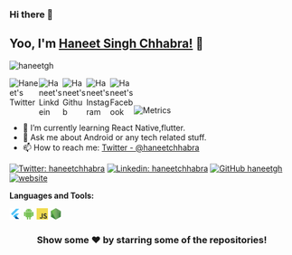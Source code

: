 ### Hi there 👋
## Yoo, I'm [Haneet Singh Chhabra!](https://Haneetgh.github.io/) 👋

<p align="left"> <img src="https://komarev.com/ghpvc/?username=haneetgh&label=Views&color=blue&style=plastic" alt="haneetgh" /> </p>

<a href="https://twitter.com/haneetchhabra">
  <img align="left" alt="Haneet's Twitter" width="52px" src="https://logotyp.us/file/twitter.svg" />
</a>
<a href="https://linkedin.com/in/haneetchhabra">
  <img align="left" alt="Haneet's Linkdein" width="42px" src="https://content.linkedin.com/content/dam/me/business/en-us/amp/brand-site/v2/bg/LI-Bug.svg.original.svg" />
</a>
<a href="https://github.com/haneetgh">
  <img align="left" alt="Haneet's Github" width="42px" src="https://github.githubassets.com/images/modules/logos_page/Octocat.png" />
</a>
</a>
<a href="https://instagram.com/haneetsinghchhabra/">
  <img align="left" alt="Haneet's Instagram" width="42px" src="https://logotyp.us/file/instagram.svg" />
</a>
<a href="https://www.facebook.com/haneetsinghchhabra/">
  <img align="left" alt="Haneet's Facebook" width="42px" src="https://logotyp.us/file/facebook.svg" />
</a>

<br/>
<br/>

![Metrics](https://metrics.lecoq.io/Haneetgh)
<!--
- 🔭 I’m currently working on [Frontier](https://frontier.xyz/).
- 🌱 I’m currently learning Golang, Rust.
- 👯 I’m looking to collaborate on [Frontier](https://frontier.xyz/). -->
- 🌱 I’m currently learning React Native,flutter.
- 💬 Ask me about Android or any tech related stuff.
- 📫 How to reach me: [Twitter - @haneetchhabra](https://twitter.com/haneetchhabra)
<!--- 😄 Pronouns: He/His
- ⚡ Fun fact: I spend almost 12 hours listening to songs everyday.-->

[![Twitter: haneetchhabra](https://img.shields.io/twitter/follow/haneetchhabra?style=social)](https://twitter.com/haneetchhabra)
[![Linkedin: haneetchhabra](https://img.shields.io/badge/-haneetgh-blue?style=flat-square&logo=Linkedin&logoColor=white&link=https://www.linkedin.com/in/haneetchhabra/)](https://www.linkedin.com/in/haneetchhabra/)
[![GitHub haneetgh](https://img.shields.io/github/followers/haneetgh?label=follow&style=social)](https://github.com/haneetgh)
[![website](https://img.shields.io/badge/PortfolioWebsite-haneetgh.com-2648ff?style=flat-square&logo=google-chrome)](https://haneetgh.github.io/)


**Languages and Tools:**  

<code><img height="20" src="https://raw.githubusercontent.com/github/explore/80688e429a7d4ef2fca1e82350fe8e3517d3494d/topics/flutter/flutter.png"></code>
<code><img height="20" src="https://raw.githubusercontent.com/github/explore/80688e429a7d4ef2fca1e82350fe8e3517d3494d/topics/android/android.png"></code>
<code><img height="20" src="https://raw.githubusercontent.com/github/explore/80688e429a7d4ef2fca1e82350fe8e3517d3494d/topics/javascript/javascript.png"></code>
<code><img height="20" src="https://raw.githubusercontent.com/github/explore/80688e429a7d4ef2fca1e82350fe8e3517d3494d/topics/nodejs/nodejs.png"></code>    


<div align="center">

### Show some ❤️ by starring some of the repositories!

</div>



<!--
**HaneetGH/haneetgh** is a ✨ _special_ ✨ repository because its `README.md` (this file) appears on your GitHub profile.

Here are some ideas to get you started:

- 🔭 I’m currently working on ... 
- 🌱 I’m currently learning ... React-Native And Flutter
- 👯 I’m looking to collaborate on ... 
- 🤔 I’m looking for help with ...
- 💬 Ask me about ...
- 📫 How to reach me: ...
- 😄 Pronouns: ...
- ⚡ Fun fact: ...
-->
